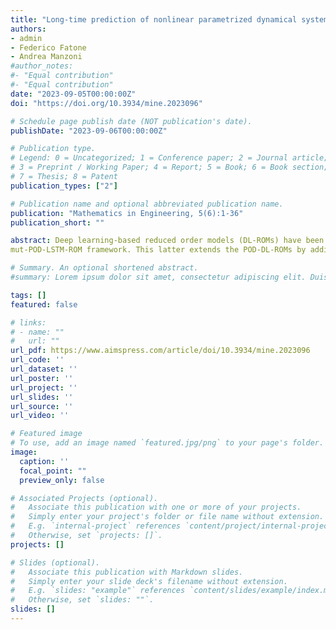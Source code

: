 ```yaml
---
title: "Long-time prediction of nonlinear parametrized dynamical systems by deep learning-based reduced order models"
authors:
- admin
- Federico Fatone
- Andrea Manzoni
#author_notes:
#- "Equal contribution"
#- "Equal contribution"
date: "2023-09-05T00:00:00Z"
doi: "https://doi.org/10.3934/mine.2023096"

# Schedule page publish date (NOT publication's date).
publishDate: "2023-09-06T00:00:00Z"

# Publication type.
# Legend: 0 = Uncategorized; 1 = Conference paper; 2 = Journal article;
# 3 = Preprint / Working Paper; 4 = Report; 5 = Book; 6 = Book section;
# 7 = Thesis; 8 = Patent
publication_types: ["2"]

# Publication name and optional abbreviated publication name.
publication: "Mathematics in Engineering, 5(6):1-36"
publication_short: ""

abstract: Deep learning-based reduced order models (DL-ROMs) have been recently proposed to overcome common limitations shared by conventional ROMs–built, e.g., through proper orthogonal decomposition (POD)–when applied to nonlinear time-dependent parametrized PDEs. In particular, POD-DL-ROMs can achieve an extremely good efficiency in the training stage and faster than real-time performances at testing, thanks to a prior dimensionality reduction through POD and a DL-based prediction framework. Nonetheless, they share with conventional ROMs unsatisfactory performances regarding time extrapolation tasks. This work aims at taking a further step towards the use of DL algorithms for the efficient approximation of parametrized PDEs by introducing the 
mut-POD-LSTM-ROM framework. This latter extends the POD-DL-ROMs by adding a two-fold architecture taking advantage of long short-term memory (LSTM) cells, ultimately allowing long-term prediction of complex systems' evolution, with respect to the training window, for unseen input parameter values. Numerical results show that mut-POD-LSTM-ROMs enable the extrapolation for time windows up to 15 times larger than the training time interval, also achieving better performances at testing than POD-DL-ROMs.

# Summary. An optional shortened abstract.
#summary: Lorem ipsum dolor sit amet, consectetur adipiscing elit. Duis posuere tellus ac convallis placerat. Proin tincidunt magna sed ex sollicitudin condimentum.

tags: []
featured: false

# links:
# - name: ""
#   url: ""
url_pdf: https://www.aimspress.com/article/doi/10.3934/mine.2023096
url_code: ''
url_dataset: ''
url_poster: ''
url_project: ''
url_slides: ''
url_source: ''
url_video: ''

# Featured image
# To use, add an image named `featured.jpg/png` to your page's folder. 
image:
  caption: ''
  focal_point: ""
  preview_only: false

# Associated Projects (optional).
#   Associate this publication with one or more of your projects.
#   Simply enter your project's folder or file name without extension.
#   E.g. `internal-project` references `content/project/internal-project/index.md`.
#   Otherwise, set `projects: []`.
projects: []

# Slides (optional).
#   Associate this publication with Markdown slides.
#   Simply enter your slide deck's filename without extension.
#   E.g. `slides: "example"` references `content/slides/example/index.md`.
#   Otherwise, set `slides: ""`.
slides: []
---
```

